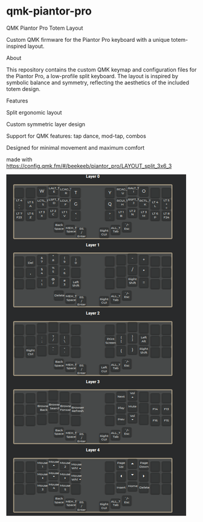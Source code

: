 # qmk-piantor-pro

QMK Piantor Pro Totem Layout

Custom QMK firmware for the Piantor Pro keyboard with a unique totem-inspired layout.

About

This repository contains the custom QMK keymap and configuration files for the Piantor Pro, a low-profile split keyboard. The layout is inspired by symbolic balance and symmetry, reflecting the aesthetics of the included totem design.

Features

Split ergonomic layout

Custom symmetric layer design

Support for QMK features: tap dance, mod-tap, combos

Designed for minimal movement and maximum comfort


made with <https://config.qmk.fm/#/beekeeb/piantor_pro/LAYOUT_split_3x6_3>

![my map](src/totem.png)

